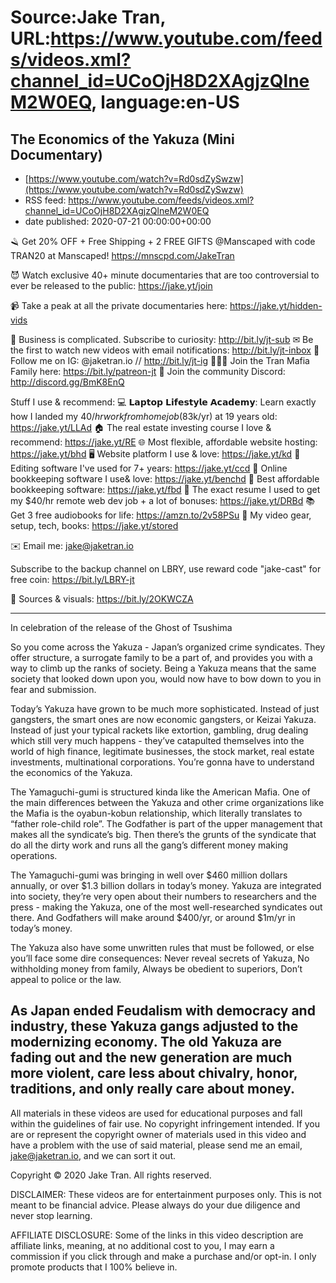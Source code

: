 # Source:Jake Tran, URL:https://www.youtube.com/feeds/videos.xml?channel_id=UCoOjH8D2XAgjzQlneM2W0EQ, language:en-US

## The Economics of the Yakuza (Mini Documentary)
 - [https://www.youtube.com/watch?v=Rd0sdZySwzw](https://www.youtube.com/watch?v=Rd0sdZySwzw)
 - RSS feed: https://www.youtube.com/feeds/videos.xml?channel_id=UCoOjH8D2XAgjzQlneM2W0EQ
 - date published: 2020-07-21 00:00:00+00:00

🪒 Get 20% OFF + Free Shipping + 2 FREE GIFTS @Manscaped with code TRAN20 at Manscaped! https://mnscpd.com/JakeTran

😈 Watch exclusive 40+ minute documentaries that are too controversial to ever be released to the public: https://jake.yt/join 

📹 Take a peak at all the private documentaries here: https://jake.yt/hidden-vids

🎥 Business is complicated. Subscribe to curiosity: http://bit.ly/jt-sub
✉ Be the first to watch new videos with email notifications: http://bit.ly/jt-inbox
📸 Follow me on IG: @jaketran.io // http://bit.ly/jt-ig
👨‍👦‍👦 Join the Tran Mafia Family here: https://bit.ly/patreon-jt
💬 Join the community Discord: http://discord.gg/BmK8EnQ

Stuff I use & recommend:
💻 𝗟𝗮𝗽𝘁𝗼𝗽 𝗟𝗶𝗳𝗲𝘀𝘁𝘆𝗹𝗲 𝗔𝗰𝗮𝗱𝗲𝗺𝘆: Learn exactly how I landed my $40/hr work from home job ($83k/yr) at 19 years old: https://jake.yt/LLAd
🏠 The real estate investing course I love & recommend: https://jake.yt/RE
🌐 Most flexible, affordable website hosting: https://jake.yt/bhd
🖥️ Website platform I use & love: https://jake.yt/kd
💽 Editing software I've used for 7+ years: https://jake.yt/ccd
📒 Online bookkeeping software I use& love: https://jake.yt/benchd 
🧾 Best affordable bookkeeping software: https://jake.yt/fbd
📜 The exact resume I used to get my $40/hr remote web dev job + a lot of bonuses: https://jake.yt/DRBd
📚 Get 3 free audiobooks for life: https://amzn.to/2v58PSu
🎥 My video gear, setup, tech, books: https://jake.yt/stored

✉️ Email me: jake@jaketran.io

Subscribe to the backup channel on LBRY, use reward code "jake-cast" for free coin: https://bit.ly/LBRY-jt

📰 Sources & visuals: https://bit.ly/2OKWCZA

-----------------------
In celebration of the release of the Ghost of Tsushima

So you come across the Yakuza - Japan’s organized crime syndicates. They offer structure, a surrogate family to be a part of, and provides you with a way to climb up the ranks of society. Being a Yakuza means that the same society that looked down upon you, would now have to bow down to you in fear and submission.

Today’s Yakuza have grown to be much more sophisticated. Instead of just gangsters, the smart ones are now economic gangsters, or Keizai Yakuza. Instead of just your typical rackets like extortion, gambling, drug dealing which still very much happens - they’ve catapulted themselves into the world of high finance, legitimate businesses, the stock market, real estate investments, multinational corporations. You’re gonna have to understand the economics of the Yakuza.

The Yamaguchi-gumi is structured kinda like the American Mafia. One of the main differences between the Yakuza and other crime organizations like the Mafia is the oyabun-kobun relationship, which literally translates to “father role-child role”. The Godfather is part of the upper management that makes all the syndicate’s big. Then there’s the grunts of the syndicate that do all the dirty work and runs all the gang’s different money making operations.

The Yamaguchi-gumi was bringing in well over $460 million dollars annually, or over $1.3 billion dollars in today’s money. Yakuza are integrated into society, they’re very open about their numbers to researchers and the press - making the Yakuza, one of the most well-researched syndicates out there. And Godfathers will make around $400/yr, or around $1m/yr in today’s money.

The Yakuza also have some unwritten rules that must be followed, or else you’ll face some dire consequences: Never reveal secrets of Yakuza, No withholding money from family, Always be obedient to superiors, Don’t appeal to police or the law.

As Japan ended Feudalism with democracy and industry, these Yakuza gangs adjusted to the modernizing economy. The old Yakuza are fading out and the new generation are much more violent, care less about chivalry, honor, traditions, and only really care about money.
-----------------------

All materials in these videos are used for educational purposes and fall within the guidelines of fair use. No copyright infringement intended. If you are or represent the copyright owner of materials used in this video and have a problem with the use of said material, please send me an email, jake@jaketran.io, and we can sort it out.

Copyright © 2020 Jake Tran. All rights reserved.

DISCLAIMER: These videos are for entertainment purposes only. This is not meant to be financial advice. Please always do your due diligence and never stop learning.

AFFILIATE DISCLOSURE: Some of the links in this video description are affiliate links, meaning, at no additional cost to you, I may earn a commission if you click through and make a purchase and/or opt-in. I only promote products that I 100% believe in.

